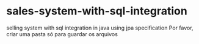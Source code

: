 # sales-system-with-sql-integration
selling system with sql integration in java using jpa specification
Por favor, criar uma pasta só para guardar os arquivos

